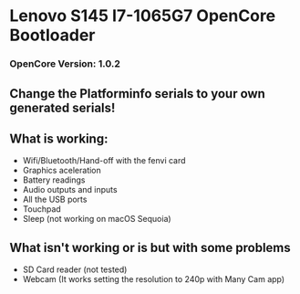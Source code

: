 # Lenovo S145 I7-1065G7 OpenCore Bootloader

### OpenCore Version: 1.0.2

## Change the Platforminfo serials to your own generated serials!

## What is working:

- Wifi/Bluetooth/Hand-off with the fenvi card
- Graphics aceleration
- Battery readings
- Audio outputs and inputs
- All the USB ports
- Touchpad
- Sleep (not working on macOS Sequoia)

## What isn't working or is but with some problems

- SD Card reader (not tested)
- Webcam (It works setting the resolution to 240p with Many Cam app)
